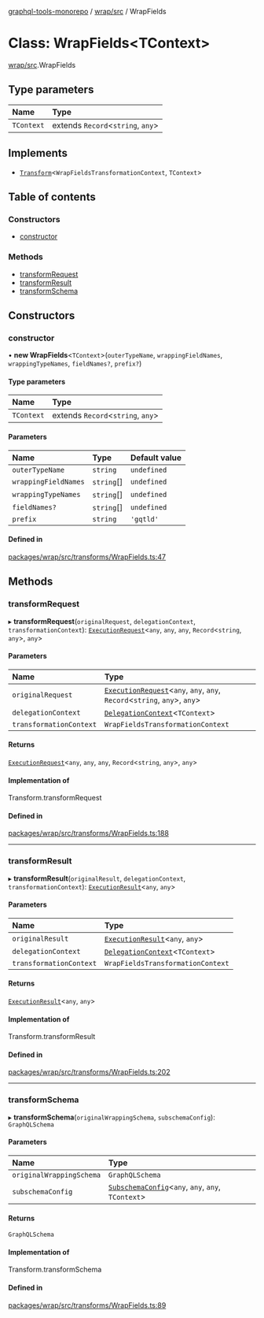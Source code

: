[graphql-tools-monorepo](../README) / [wrap/src](../modules/wrap_src) / WrapFields

# Class: WrapFields<TContext\>

[wrap/src](../modules/wrap_src).WrapFields

## Type parameters

| Name       | Type                               |
| :--------- | :--------------------------------- |
| `TContext` | extends `Record`\<`string`, `any`> |

## Implements

- [`Transform`](/docs/api/interfaces/delegate_src.Transform)\<`WrapFieldsTransformationContext`,
  `TContext`>

## Table of contents

### Constructors

- [constructor](wrap_src.WrapFields#constructor)

### Methods

- [transformRequest](wrap_src.WrapFields#transformrequest)
- [transformResult](wrap_src.WrapFields#transformresult)
- [transformSchema](wrap_src.WrapFields#transformschema)

## Constructors

### constructor

• **new WrapFields**<`TContext`\>(`outerTypeName`, `wrappingFieldNames`, `wrappingTypeNames`,
`fieldNames?`, `prefix?`)

#### Type parameters

| Name       | Type                               |
| :--------- | :--------------------------------- |
| `TContext` | extends `Record`\<`string`, `any`> |

#### Parameters

| Name                 | Type       | Default value |
| :------------------- | :--------- | :------------ |
| `outerTypeName`      | `string`   | `undefined`   |
| `wrappingFieldNames` | `string`[] | `undefined`   |
| `wrappingTypeNames`  | `string`[] | `undefined`   |
| `fieldNames?`        | `string`[] | `undefined`   |
| `prefix`             | `string`   | `'gqtld'`     |

#### Defined in

[packages/wrap/src/transforms/WrapFields.ts:47](https://github.com/ardatan/graphql-tools/blob/master/packages/wrap/src/transforms/WrapFields.ts#L47)

## Methods

### transformRequest

▸ **transformRequest**(`originalRequest`, `delegationContext`, `transformationContext`):
[`ExecutionRequest`](/docs/api/interfaces/utils_src.ExecutionRequest)\<`any`, `any`, `any`,
`Record`\<`string`, `any`>, `any`>

#### Parameters

| Name                    | Type                                                                                                                           |
| :---------------------- | :----------------------------------------------------------------------------------------------------------------------------- |
| `originalRequest`       | [`ExecutionRequest`](/docs/api/interfaces/utils_src.ExecutionRequest)\<`any`, `any`, `any`, `Record`\<`string`, `any`>, `any`> |
| `delegationContext`     | [`DelegationContext`](/docs/api/interfaces/delegate_src.DelegationContext)\<`TContext`>                                        |
| `transformationContext` | `WrapFieldsTransformationContext`                                                                                              |

#### Returns

[`ExecutionRequest`](/docs/api/interfaces/utils_src.ExecutionRequest)\<`any`, `any`, `any`,
`Record`\<`string`, `any`>, `any`>

#### Implementation of

Transform.transformRequest

#### Defined in

[packages/wrap/src/transforms/WrapFields.ts:188](https://github.com/ardatan/graphql-tools/blob/master/packages/wrap/src/transforms/WrapFields.ts#L188)

---

### transformResult

▸ **transformResult**(`originalResult`, `delegationContext`, `transformationContext`):
[`ExecutionResult`](/docs/api/interfaces/utils_src.ExecutionResult)\<`any`, `any`>

#### Parameters

| Name                    | Type                                                                                    |
| :---------------------- | :-------------------------------------------------------------------------------------- |
| `originalResult`        | [`ExecutionResult`](/docs/api/interfaces/utils_src.ExecutionResult)\<`any`, `any`>      |
| `delegationContext`     | [`DelegationContext`](/docs/api/interfaces/delegate_src.DelegationContext)\<`TContext`> |
| `transformationContext` | `WrapFieldsTransformationContext`                                                       |

#### Returns

[`ExecutionResult`](/docs/api/interfaces/utils_src.ExecutionResult)\<`any`, `any`>

#### Implementation of

Transform.transformResult

#### Defined in

[packages/wrap/src/transforms/WrapFields.ts:202](https://github.com/ardatan/graphql-tools/blob/master/packages/wrap/src/transforms/WrapFields.ts#L202)

---

### transformSchema

▸ **transformSchema**(`originalWrappingSchema`, `subschemaConfig`): `GraphQLSchema`

#### Parameters

| Name                     | Type                                                                                                     |
| :----------------------- | :------------------------------------------------------------------------------------------------------- |
| `originalWrappingSchema` | `GraphQLSchema`                                                                                          |
| `subschemaConfig`        | [`SubschemaConfig`](/docs/api/interfaces/delegate_src.SubschemaConfig)\<`any`, `any`, `any`, `TContext`> |

#### Returns

`GraphQLSchema`

#### Implementation of

Transform.transformSchema

#### Defined in

[packages/wrap/src/transforms/WrapFields.ts:89](https://github.com/ardatan/graphql-tools/blob/master/packages/wrap/src/transforms/WrapFields.ts#L89)
